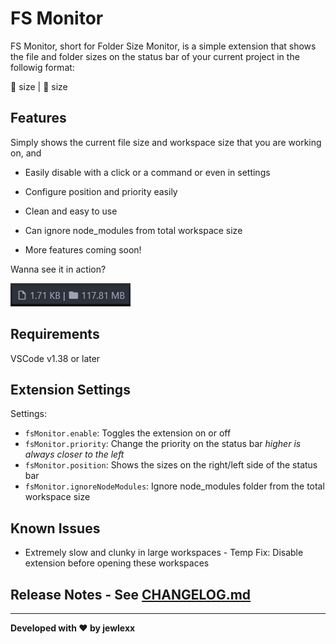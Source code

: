 # FS Monitor

FS Monitor, short for Folder Size Monitor, is a simple extension that shows the file and folder sizes on the status bar of your current project in the followig format:

:page_with_curl: size | :file_folder: size

## Features

Simply shows the current file size and workspace size that you are working on, and

- Easily disable with a click or a command or even in settings

- Configure position and priority easily

- Clean and easy to use

- Can ignore node_modules from total workspace size

- More features coming soon!

Wanna see it in action?

![Screenshot](images/screenshot.png)

## Requirements

VSCode v1.38 or later

## Extension Settings

Settings:

- `fsMonitor.enable`: Toggles the extension on or off
- `fsMonitor.priority`: Change the priority on the status bar _higher is always closer to the left_
- `fsMonitor.position`: Shows the sizes on the right/left side of the status bar
- `fsMonitor.ignoreNodeModules`: Ignore node_modules folder from the total workspace size

## Known Issues

- Extremely slow and clunky in large workspaces - Temp Fix: Disable extension before opening these workspaces

## Release Notes - See [CHANGELOG.md](CHANGELOG.md)

---

**Developed with ❤️ by jewlexx**
